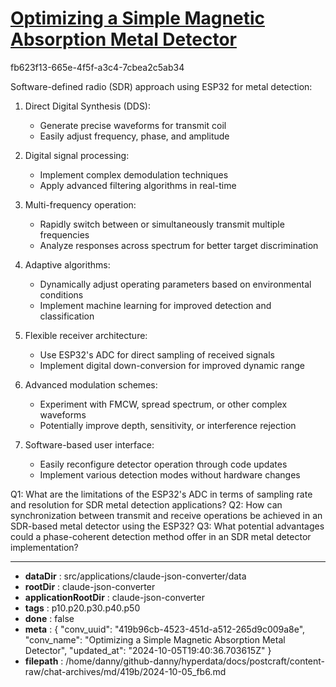 # [Optimizing a Simple Magnetic Absorption Metal Detector](https://claude.ai/chat/419b96cb-4523-451d-a512-265d9c009a8e)

fb623f13-665e-4f5f-a3c4-7cbea2c5ab34

 Software-defined radio (SDR) approach using ESP32 for metal detection:

1. Direct Digital Synthesis (DDS):
   - Generate precise waveforms for transmit coil
   - Easily adjust frequency, phase, and amplitude

2. Digital signal processing:
   - Implement complex demodulation techniques
   - Apply advanced filtering algorithms in real-time

3. Multi-frequency operation:
   - Rapidly switch between or simultaneously transmit multiple frequencies
   - Analyze responses across spectrum for better target discrimination

4. Adaptive algorithms:
   - Dynamically adjust operating parameters based on environmental conditions
   - Implement machine learning for improved detection and classification

5. Flexible receiver architecture:
   - Use ESP32's ADC for direct sampling of received signals
   - Implement digital down-conversion for improved dynamic range

6. Advanced modulation schemes:
   - Experiment with FMCW, spread spectrum, or other complex waveforms
   - Potentially improve depth, sensitivity, or interference rejection

7. Software-based user interface:
   - Easily reconfigure detector operation through code updates
   - Implement various detection modes without hardware changes

Q1: What are the limitations of the ESP32's ADC in terms of sampling rate and resolution for SDR metal detection applications?
Q2: How can synchronization between transmit and receive operations be achieved in an SDR-based metal detector using the ESP32?
Q3: What potential advantages could a phase-coherent detection method offer in an SDR metal detector implementation?

---

* **dataDir** : src/applications/claude-json-converter/data
* **rootDir** : claude-json-converter
* **applicationRootDir** : claude-json-converter
* **tags** : p10.p20.p30.p40.p50
* **done** : false
* **meta** : {
  "conv_uuid": "419b96cb-4523-451d-a512-265d9c009a8e",
  "conv_name": "Optimizing a Simple Magnetic Absorption Metal Detector",
  "updated_at": "2024-10-05T19:40:36.703615Z"
}
* **filepath** : /home/danny/github-danny/hyperdata/docs/postcraft/content-raw/chat-archives/md/419b/2024-10-05_fb6.md